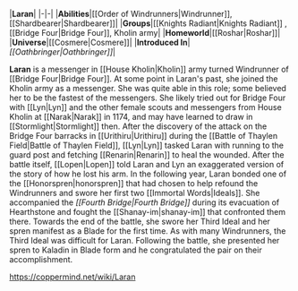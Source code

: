 |**Laran**|
|-|-|
|**Abilities**|[[Order of Windrunners\|Windrunner]], [[Shardbearer\|Shardbearer]]|
|**Groups**|[[Knights Radiant\|Knights Radiant]] , [[Bridge Four\|Bridge Four]], Kholin army|
|**Homeworld**|[[Roshar\|Roshar]]|
|**Universe**|[[Cosmere\|Cosmere]]|
|**Introduced In**|*[[Oathbringer\|Oathbringer]]*|

**Laran** is a messenger in [[House Kholin\|Kholin]] army turned Windrunner of [[Bridge Four\|Bridge Four]].
At some point in Laran's past, she joined the Kholin army as a messenger. She was quite able in this role; some believed her to be the fastest of the messengers.
She likely tried out for Bridge Four with [[Lyn\|Lyn]] and the other female scouts and messengers from House Kholin at [[Narak\|Narak]] in 1174, and may have learned to draw in [[Stormlight\|Stormlight]] then. After the discovery of the attack on the Bridge Four barracks in [[Urithiru\|Urithiru]] during the [[Battle of Thaylen Field\|Battle of Thaylen Field]], [[Lyn\|Lyn]] tasked Laran with running to the guard post and fetching [[Renarin\|Renarin]] to heal the wounded. After the battle itself, [[Lopen\|Lopen]] told Laran and Lyn an exaggerated version of the story of how he lost his arm.
In the following year, Laran bonded one of the [[Honorspren\|honorspren]] that had chosen to help refound the Windrunners and swore her first two [[Immortal Words\|Ideals]]. She accompanied the *[[Fourth Bridge\|Fourth Bridge]]* during its evacuation of Hearthstone and fought the [[Shanay-im\|shanay-im]] that confronted them there. Towards the end of the battle, she swore her Third Ideal and her spren manifest as a Blade for the first time. As with many Windrunners, the Third Ideal was difficult for Laran. Following the battle, she presented her spren to Kaladin in Blade form and he congratulated the pair on their accomplishment.



https://coppermind.net/wiki/Laran